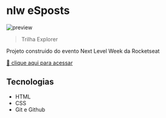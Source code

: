 # nlw eSposts

![preview](https://user-images.githubusercontent.com/31770983/190722527-76ad3d3d-b003-4fb1-b632-8876faee5d7f.png)

> Trilha Explorer

Projeto construido do evento Next Level Week da Rocketseat

[🔗 clique aqui para acessar](https://tiagoharry.github.io/nlw/)

## Tecnologias

- HTML
- CSS
- Git e Github


